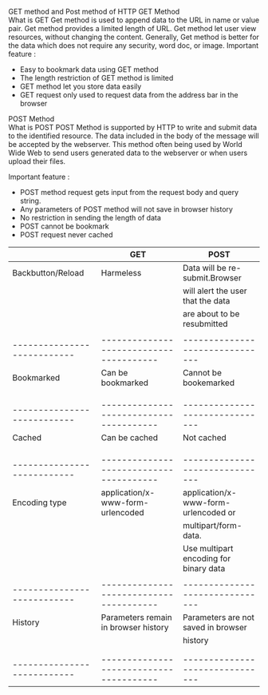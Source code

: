 GET method and Post method of  HTTP 
GET Method  
What is GET 
 Get method is used to append data to the URL in name or value pair. Get method provides a limited length of URL. Get method let user view resources, without changing the content. Generally, Get method is better for the data which does not require any security, word doc, or image.
Important feature : 
+ Easy to bookmark data using GET method
+ The length restriction of GET method is limited
+ GET method let you store data easily 
+ GET request only used to request data from the address bar in the browser

POST  Method  
What is POST
POST Method is supported by HTTP to write and submit data to the identified resource. The data included in the body of the message will be accepted by the webserver. This method often being used by World Wide Web to send users generated data to the webserver or when users upload their files.

Important feature : 
+ POST method request gets input from the request body and query string.
+ Any parameters of POST method will not save in browser history 
+ No restriction in sending the length of data
+ POST cannot be bookmark 
+ POST request never cached


|                            |                   GET                 |             POST              |
| ---------------------------| --------------------------------------|-------------------------------|
|    Backbutton/Reload       |            Harmeless                  | Data will be re-submit.Browser |
|                            |                                       | will alert the user that the data   |
|                            |                                       | are about to be resubmitted      |
|                            |                                       |                               |  
|---------------------------|---------------------------------------|-------------------------------|
|    Bookmarked              |      Can be bookmarked                |Cannot be bookemarked       |
|                            |                                       |    |
|                            |                                       |       |
|                            |                                       |           |  
| ---------------------------|---------------------------------------|-------------------------------|
|    Cached                  |            Can be cached              |  Not cached       |
|                            |                                       |                   |
|                            |                                       |                   |
|                            |                                       |                               |  
| ---------------------------|---------------------------------------|-------------------------------|
|   Encoding type            |   application/x-www-form-urlencoded   | 	application/x-www-form-urlencoded or |
|                            |                                       |  multipart/form-data.            |
|                            |                                       |  Use multipart encoding for binary data   |
|                            |                                       |           |  
| ---------------------------|---------------------------------------|-------------------------------|
|   History                  | Parameters remain in browser history  |  Parameters are not saved in browser
|                            |                                       |history            |
|                            |                                       |     |
|                            |                                       |           |  
| ---------------------------|---------------------------------------|-------------------------------|